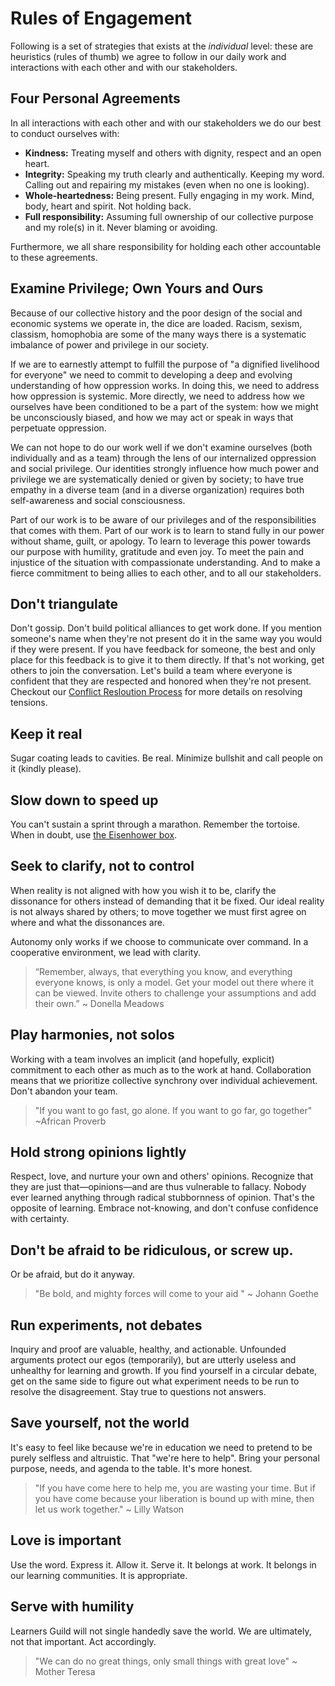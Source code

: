 # Rules of Engagement

Following is a set of strategies that exists at the _individual_ level: these are heuristics (rules of thumb) we agree to follow in our daily work and interactions with each other and with our stakeholders.

## Four Personal Agreements

In all interactions with each other and with our stakeholders we do our best to conduct ourselves with:

* **Kindness:** Treating myself and others with dignity, respect and an open heart.
* **Integrity:** Speaking my truth clearly and authentically. Keeping my word. Calling out and repairing my mistakes (even when no one is looking).
* **Whole-heartedness:** Being present. Fully engaging in my work. Mind, body, heart and spirit. Not holding back.
* **Full responsibility:** Assuming full ownership of our collective purpose and my role(s) in it. Never blaming or avoiding.

Furthermore, we all share responsibility for holding each other accountable to these agreements.

## Examine Privilege; Own Yours and Ours

Because of our collective history and the poor design of the social and economic systems we operate in, the dice are loaded. Racism, sexism, classism, homophobia are some of the many ways there is a systematic imbalance of power and privilege in our society.

If we are to earnestly attempt to fulfill the purpose of "a dignified livelihood for everyone" we need to commit to developing a deep and evolving understanding of how oppression works. In doing this, we need to address how oppression is systemic. More directly, we need to address how we ourselves have been conditioned to be a part of the system: how we might be unconsciously biased, and how we may act or speak in ways that perpetuate oppression.

We can not hope to do our work well if we don't examine ourselves (both individually and as a team) through the lens of our internalized oppression and social privilege. Our identities strongly influence how much power and privilege we are systematically denied or given by society; to have true empathy in a diverse team (and in a diverse organization) requires both self-awareness and social consciousness.

Part of our work is to be aware of our privileges and of the responsibilities that comes with them. Part of our work is to learn to stand fully in our power without shame, guilt, or apology. To learn to leverage this power towards our purpose with humility, gratitude and even joy. To meet the pain and injustice of the situation with compassionate understanding. And to make a fierce commitment to being allies to each other, and to all our stakeholders.

## Don't triangulate

Don't gossip. Don't build political alliances to get work done. If you mention someone's name when they're not present do it in the same way you would if they were present. If you have feedback for someone, the best and only place for this feedback is to give it to them directly. If that's not working, get others to join the conversation. Let's build a team where everyone is confident that they are respected and honored when they're not present. Checkout our [Conflict Resloution Process][conflict-process] for more details on resolving tensions.

## Keep it real

Sugar coating leads to cavities. Be real. Minimize bullshit and call people on it (kindly please).

## Slow down to speed up

You can't sustain a sprint through a marathon. Remember the tortoise. When in doubt, use [the Eisenhower box][eisenhower-box].

## Seek to clarify, not to control

When reality is not aligned with how you wish it to be, clarify the dissonance for others instead of demanding that it be fixed. Our ideal reality is not always shared by others; to move together we must first agree on where and what the dissonances are.

Autonomy only works if we choose to communicate over command. In a cooperative environment, we lead with clarity.

> “Remember, always, that everything you know, and everything everyone knows, is only a model. Get your model out there where it can be viewed. Invite others to challenge your assumptions and add their own.” ~ Donella Meadows

## Play harmonies, not solos

Working with a team involves an implicit (and hopefully, explicit) commitment to each other as much as to the work at hand. Collaboration means that we prioritize collective synchrony over individual achievement. Don't abandon your team.

> "If you want to go fast, go alone. If you want to go far, go together" ~African Proverb

## Hold strong opinions lightly

Respect, love, and nurture your own and others' opinions. Recognize that they are just that—opinions—and are thus vulnerable to fallacy. Nobody ever learned anything through radical stubbornness of opinion. That's the opposite of learning. Embrace not-knowing, and don't confuse confidence with certainty.

## Don't be afraid to be ridiculous, or screw up.

Or be afraid, but do it anyway.

> "Be bold, and mighty forces will come to your aid " ~ Johann Goethe

## Run experiments, not debates

Inquiry and proof are valuable, healthy, and actionable. Unfounded arguments protect our egos (temporarily), but are utterly useless and unhealthy for learning and growth. If you find yourself in a circular debate, get on the same side to figure out what experiment needs to be run to resolve the disagreement. Stay true to questions not answers.

## Save yourself, not the world

It's easy to feel like because we're in education we need to pretend to be purely selfless and altruistic. That "we're here to help". Bring your personal purpose, needs, and agenda to the table. It's more honest.

> "If you have come here to help me, you are wasting your time. But if you have come because your liberation is bound up with mine, then let us work together." ~ Lilly Watson

## Love is important

Use the word. Express it. Allow it. Serve it. It belongs at work. It belongs in our learning communities. It is appropriate.

## Serve with humility

Learners Guild will not single handedly save the world. We are ultimately, not that important. Act accordingly.

> "We can do no great things, only small things with great love" ~ Mother Teresa


[eisenhower-box]: http://jamesclear.com/eisenhower-box
[conflict-process]: Conflict.md
